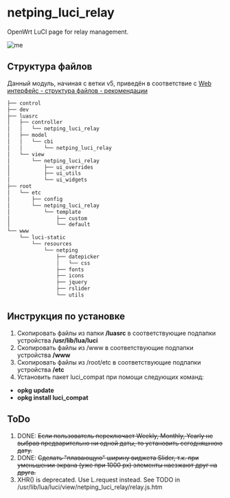 # netping_luci_relay

OpenWrt LuCI page for relay management.

![me](https://github.com/Netping/netping_luci_relay/blob/v4/control/screenshot_animated.gif)

## Структура файлов

Данный модуль, начиная с ветки v5, приведён в соответствие с [Web интерфейс - структура файлов - рекомендации](https://netping.atlassian.net/wiki/spaces/PROJ/pages/2728821288/Web+-+LuCI)

```bash
├── control
├── dev
├── luasrc
│   ├── controller
│   │   └── netping_luci_relay
│   ├── model
│   │   └── cbi
│   │       └── netping_luci_relay
│   └── view
│       └── netping_luci_relay
│           ├── ui_overrides
│           ├── ui_utils
│           └── ui_widgets
├── root
│   └── etc
│       ├── config
│       └── netping_luci_relay
│           └── template
│               ├── custom
│               └── default
└── www
    └── luci-static
        └── resources
            └── netping
                ├── datepicker
                │   └── css
                ├── fonts
                ├── icons
                ├── jquery
                ├── rslider
                └── utils
```

## Инструкция по установке

1. Скопировать файлы из папки **/luasrc** в соответствующие подпапки устройства **/usr/lib/lua/luci**
2. Скопировать файлы из /www в соответствующие подпапки устройства **/www**
3. Скопировать файлы из /root/etc в соответствующие подпапки устройства **/etc**
4. Установить пакет luci_compat при помощи следующих команд:
* **opkg update**
* **opkg install luci_compat**

## ToDo

1. DONE: ~~Если пользователь переключает Weekly, Monthly, Yearly не выбрав предварительно ни одной даты, то установить сегодняшнюю дату.~~
2. DONE: ~~Сделать "плавающую" ширину виджета Slider, т.к. при уменьшении экрана (уже при 1000 px) элементы наезжают друг на друга.~~
3. XHR() is deprecated. Use L.request instead. See TODO in /usr/lib/lua/luci/view/netping_luci_relay/relay.js.htm
